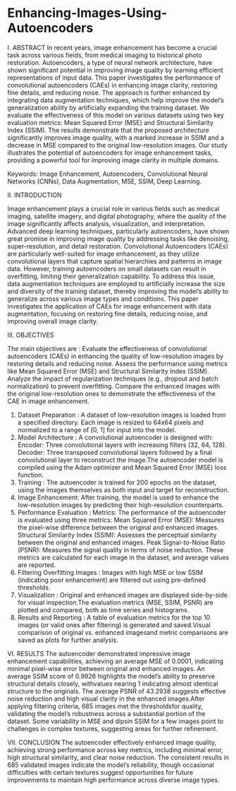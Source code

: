 # Enhancing-Images-Using-Autoencoders
I. ABSTRACT
In recent years, image enhancement has become a crucial task across various fields, from medical imaging to historical photo restoration. Autoencoders, a type of neural network architecture, have shown significant potential in improving image quality by learning efficient representations of input data. This paper investigates the performance of convolutional autoencoders (CAEs) in enhancing image clarity, restoring fine details, and reducing noise. The approach is further
enhanced by integrating data augmentation techniques, which help improve the model’s generalization ability by artificially
expanding the training dataset. We evaluate the effectiveness of this model on various datasets using two key evaluation
metrics: Mean Squared Error (MSE) and Structural Similarity Index (SSIM). The results demonstrate that the proposed architecture significantly improves image quality, with a marked increase in SSIM and a decrease in MSE compared to the
original low-resolution images. Our study illustrates the potential of autoencoders for image enhancement tasks, providing a powerful tool for improving image clarity in multiple domains.

Keywords: Image Enhancement, Autoencoders, Convolutional Neural Networks (CNNs), Data Augmentation, MSE,
SSIM, Deep Learning.

II. INTRODUCTION

Image enhancement plays a crucial role in various fields such as medical imaging, satellite imagery, and digital photography, where the quality of the image significantly affects analysis, visualization, and interpretation. Advanced deep learning techniques, particularly autoencoders, have shown great promise in improving image quality by addressing tasks
like denoising, super-resolution, and detail restoration. Convolutional Autoencoders (CAEs) are particularly well-suited
for image enhancement, as they utilize convolutional layers that capture spatial hierarchies and patterns in image data.
However, training autoencoders on small datasets can result in overfitting, limiting their generalization capability. To address this issue, data augmentation techniques are employed to artificially increase the size and diversity of the training dataset, thereby improving the model’s ability to generalize across various image types and conditions. This paper investigates the application of CAEs for image enhancement with data augmentation, focusing on restoring fine details, reducing noise, and improving overall image clarity.

III. OBJECTIVES

The main objectives are : Evaluate the effectiveness of convolutional autoencoders (CAEs) in enhancing the quality of
low-resolution images by restoring details and reducing noise. Assess the performance using metrics like Mean Squared Error (MSE) and Structural Similarity Index (SSIM). Analyze the impact of regularization techniques (e.g., dropout and batch normalization) to prevent overfitting. Compare the enhanced images with the original low-resolution ones to demonstrate
the effectiveness of the CAE in image enhancement.

1. Dataset Preparation : A dataset of low-resolution images is loaded from a specified directory. Each image is resized to
64x64 pixels and normalized to a range of [0, 1] for input into the model.
2. Model Architecture : A convolutional autoencoder is designed with: Encoder: Three convolutional layers with increasing filters (32, 64, 128). Decoder: Three transposed convolutional layers followed by a final convolutional layer to reconstruct the image.The autoencoder model is compiled using the Adam optimizer and Mean Squared Error (MSE) loss function.
3. Training : The autoencoder is trained for 200 epochs on the dataset, using the images themselves as both input and
target for reconstruction.
4. Image Enhancement: After training, the model is used to enhance the low-resolution images by predicting their
high-resolution counterparts.
5. Performance Evaluation : Metrics: The performance of the autoencoder is evaluated using three metrics:
Mean Squared Error (MSE): Measures the pixel-wise difference between the original and enhanced images.
Structural Similarity Index (SSIM): Assesses the perceptual similarity between the original and enhanced images.
Peak Signal-to-Noise Ratio (PSNR): Measures the signal quality in terms of noise reduction. These metrics are
calculated for each image in the dataset, and average values are reported.
6. Filtering Overfitting Images : Images with high MSE or low SSIM (indicating poor enhancement) are filtered out
using pre-defined thresholds.
7. Visualization : Original and enhanced images are displayed side-by-side for visual inspection.The evaluation metrics
(MSE, SSIM, PSNR) are plotted and compared, both as time series and histograms.
8. Results and Reporting : A table of evaluation metrics for the top 10 images (or valid ones after filtering) is generated
and saved.Visual comparison of original vs. enhanced imagesand metric comparisons are saved as plots for further analysis.

VI. RESULTS
The autoencoder demonstrated impressive image enhancement capabilities, achieving an average MSE of 0.0001, indicating minimal pixel-wise error between original and enhanced images. An average SSIM score of 0.9926 highlights the model’s ability to preserve structural details closely, withvalues nearing 1 indicating almost identical structure to the originals. The average PSNR of 43.2938 suggests effective noise reduction and high visual clarity in the enhanced images.After applying filtering criteria, 685 images met the thresholdsfor quality, validating the model’s robustness across a substantial portion of the dataset. Some variability in MSE and dipsin SSIM for a few images point to challenges in complex textures, suggesting areas for further refinement.

VII. CONCLUSION
The autoencoder effectively enhanced image quality, achieving strong performance across key metrics, including minimal error, high structural similarity, and clear noise reduction. The consistent results in 685 validated images indicate the model’s reliability, though occasional difficulties with certain textures suggest opportunities for future improvements to maintain high performance across diverse image types.

